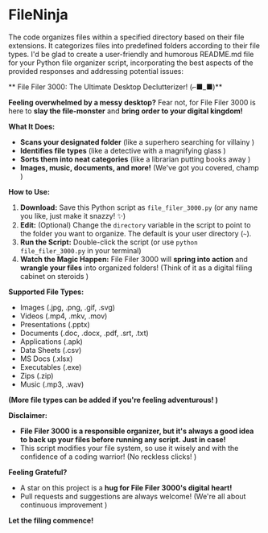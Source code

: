 # FileNinja
The code organizes files within a specified directory based on their file extensions. It categorizes files into predefined folders according to their file types.
I'd be glad to create a user-friendly and humorous README.md file for your Python file organizer script, incorporating the best aspects of the provided responses and addressing potential issues:

** File Filer 3000: The Ultimate Desktop Declutterizer! (⌐■_■)**

**Feeling overwhelmed by a messy desktop?**  Fear not, for File Filer 3000 is here to **slay the file-monster** and **bring order to your digital kingdom!** 

**What It Does:**

* **Scans your designated folder** (like a superhero searching for villainy )
* **Identifies file types** (like a detective with a magnifying glass ️)
* **Sorts them into neat categories** (like a librarian putting books away )
* **Images, music, documents, and more!** (We've got you covered, champ )

**How to Use:**

1. **Download:** Save this Python script as `file_filer_3000.py` (or any name you like, just make it snazzy! ✨)
2. **Edit:** (Optional) Change the `directory` variable in the script to point to the folder you want to organize. The default is your user directory (`~`).
3. **Run the Script:** Double-click the script (or use `python file_filer_3000.py` in your terminal)
4. **Watch the Magic Happen:** File Filer 3000 will **spring into action** and **wrangle your files** into organized folders! (Think of it as a digital filing cabinet on steroids )

**Supported File Types:**

- Images (.jpg, .png, .gif, .svg)  ️
- Videos (.mp4, .mkv, .mov)  
- Presentations (.pptx)  
- Documents (.doc, .docx, .pdf, .srt, .txt)  
- Applications (.apk)  
- Data Sheets (.csv)  
- MS Docs (.xlsx)  
- Executables (.exe)  
- Zips (.zip)  
- Music (.mp3, .wav)  

**(More file types can be added if you're feeling adventurous! ️)**

**Disclaimer:**

* **File Filer 3000 is a responsible organizer, but it's always a good idea to back up your files before running any script.  Just in case!**
* This script modifies your file system, so use it wisely and with the confidence of a coding warrior! (No reckless clicks! )

**Feeling Grateful?**

* A star on this project is a **hug for File Filer 3000's digital heart!** 
* Pull requests and suggestions are always welcome! (We're all about continuous improvement )

**Let the filing commence!** 


